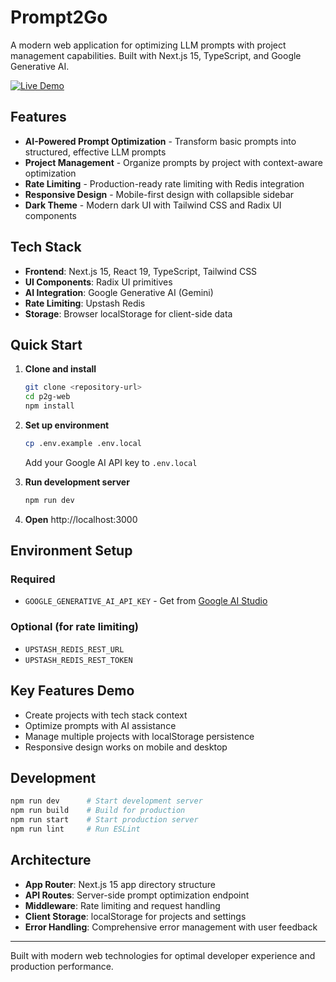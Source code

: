 # Prompt2Go

A modern web application for optimizing LLM prompts with project management capabilities. Built with Next.js 15, TypeScript, and Google Generative AI.

[![Live Demo](https://img.shields.io/badge/Live%20Demo-Visit-brightgreen)](https://p2g-web.vercel.app/)

## Features

- **AI-Powered Prompt Optimization** - Transform basic prompts into structured, effective LLM prompts
- **Project Management** - Organize prompts by project with context-aware optimization
- **Rate Limiting** - Production-ready rate limiting with Redis integration
- **Responsive Design** - Mobile-first design with collapsible sidebar
- **Dark Theme** - Modern dark UI with Tailwind CSS and Radix UI components

## Tech Stack

- **Frontend**: Next.js 15, React 19, TypeScript, Tailwind CSS
- **UI Components**: Radix UI primitives
- **AI Integration**: Google Generative AI (Gemini)
- **Rate Limiting**: Upstash Redis
- **Storage**: Browser localStorage for client-side data

## Quick Start

1. **Clone and install**
   ```bash
   git clone <repository-url>
   cd p2g-web
   npm install
   ```

2. **Set up environment**
   ```bash
   cp .env.example .env.local
   ```
   Add your Google AI API key to `.env.local`

3. **Run development server**
   ```bash
   npm run dev
   ```

4. **Open** http://localhost:3000

## Environment Setup

### Required
- `GOOGLE_GENERATIVE_AI_API_KEY` - Get from [Google AI Studio](https://aistudio.google.com/apikey)

### Optional (for rate limiting)
- `UPSTASH_REDIS_REST_URL`
- `UPSTASH_REDIS_REST_TOKEN`

## Key Features Demo

- Create projects with tech stack context
- Optimize prompts with AI assistance
- Manage multiple projects with localStorage persistence
- Responsive design works on mobile and desktop

## Development

```bash
npm run dev      # Start development server
npm run build    # Build for production
npm run start    # Start production server
npm run lint     # Run ESLint
```

## Architecture

- **App Router**: Next.js 15 app directory structure
- **API Routes**: Server-side prompt optimization endpoint
- **Middleware**: Rate limiting and request handling
- **Client Storage**: localStorage for projects and settings
- **Error Handling**: Comprehensive error management with user feedback

---

Built with modern web technologies for optimal developer experience and production performance.
